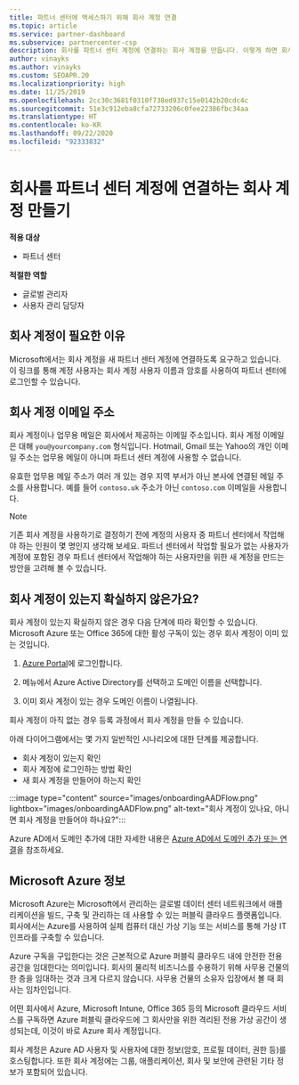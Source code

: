```yaml
---
title: 파트너 센터에 액세스하기 위해 회사 계정 연결
ms.topic: article
ms.service: partner-dashboard
ms.subservice: partnercenter-csp
description: 회사를 파트너 센터 계정에 연결하는 회사 계정을 만듭니다. 이렇게 하면 회사 직원이 파트너 센터에 액세스할 수 있습니다.
author: vinayks
ms.author: vinayks
ms.custom: SEOAPR.20
ms.localizationpriority: high
ms.date: 11/25/2019
ms.openlocfilehash: 2cc30c3681f0310f738ed937c15e0142b20cdc4c
ms.sourcegitcommit: 51e3c912eba8cfa72733206c0fee22386fbc34aa
ms.translationtype: HT
ms.contentlocale: ko-KR
ms.lasthandoff: 09/22/2020
ms.locfileid: "92333832"
---
```

# <a name="create-a-work-account-that-links-your-company-to-your-partner-center-account"></a>회사를 파트너 센터 계정에 연결하는 회사 계정 만들기

**적용 대상**

- 파트너 센터

**적절한 역할**

- 글로벌 관리자
- 사용자 관리 담당자

## <a name="why-you-need-a-work-account"></a>회사 계정이 필요한 이유

Microsoft에서는 회사 계정을 새 파트너 센터 계정에 연결하도록 요구하고 있습니다. 이 링크를 통해 계정 사용자는 회사 계정 사용자 이름과 암호를 사용하여 파트너 센터에 로그인할 수 있습니다.

## <a name="the-work-account-email-address"></a>회사 계정 이메일 주소

회사 계정이나 업무용 메일은 회사에서 제공하는 이메일 주소입니다. 회사 계정 이메일은 대해 `you@yourcompany.com` 형식입니다. Hotmail, Gmail 또는 Yahoo의 개인 이메일 주소는 업무용 메일이 아니며 파트너 센터 계정에 사용할 수 없습니다.

유효한 업무용 메일 주소가 여러 개 있는 경우 지역 부서가 아닌 본사에 연결된 메일 주소를 사용합니다. 예를 들어 `contoso.uk` 주소가 아닌 `contoso.com` 이메일을 사용합니다.

> [!NOTE]  
> 기존 회사 계정을 사용하기로 결정하기 전에 계정의 사용자 중 파트너 센터에서 작업해야 하는 인원이 몇 명인지 생각해 보세요. 파트너 센터에서 작업할 필요가 없는 사용자가 계정에 포함된 경우 파트너 센터에서 작업해야 하는 사용자만을 위한 새 계정을 만드는 방안을 고려해 볼 수 있습니다.

## <a name="not-sure-if-your-company-already-has-a-work-account"></a>회사 계정이 있는지 확실하지 않은가요?

회사 계정이 있는지 확실하지 않은 경우 다음 단계에 따라 확인할 수 있습니다. Microsoft Azure 또는 Office 365에 대한 활성 구독이 있는 경우 회사 계정이 이미 있는 것입니다.

1. [Azure Portal](https://portal.azure.com)에 로그인합니다.

2. 메뉴에서 Azure Active Directory를 선택하고 도메인 이름을 선택합니다.

3. 이미 회사 계정이 있는 경우 도메인 이름이 나열됩니다.

회사 계정이 아직 없는 경우 등록 과정에서 회사 계정을 만들 수 있습니다.

아래 다이어그램에서는 몇 가지 일반적인 시나리오에 대한 단계를 제공합니다.

- 회사 계정이 있는지 확인
- 회사 계정에 로그인하는 방법 확인
- 새 회사 계정을 만들어야 하는지 확인

:::image type="content" source="images/onboardingAADFlow.png" lightbox="images/onboardingAADFlow.png" alt-text="회사 계정이 있나요, 아니면 회사 계정을 만들어야 하나요?":::

Azure AD에서 도메인 추가에 대한 자세한 내용은 [Azure AD에서 도메인 추가 또는 연결](/azure/active-directory/active-directory-add-domain)을 참조하세요.

## <a name="about-microsoft-azure"></a>Microsoft Azure 정보

Microsoft Azure는 Microsoft에서 관리하는 글로벌 데이터 센터 네트워크에서 애플리케이션을 빌드, 구축 및 관리하는 데 사용할 수 있는 퍼블릭 클라우드 플랫폼입니다. 회사에서는 Azure를 사용하여 실제 컴퓨터 대신 가상 기능 또는 서비스를 통해 가상 IT 인프라를 구축할 수 있습니다.

Azure 구독을 구입한다는 것은 근본적으로 Azure 퍼블릭 클라우드 내에 안전한 전용 공간을 임대한다는 의미입니다. 회사의 물리적 비즈니스를 수용하기 위해 사무용 건물의 한 층을 임대하는 것과 크게 다르지 않습니다. 사무용 건물의 소유자 입장에서 볼 때 회사는 임차인입니다.

어떤 회사에서 Azure, Microsoft Intune, Office 365 등의 Microsoft 클라우드 서비스를 구독하면 Azure 퍼블릭 클라우드에 그 회사만을 위한 격리된 전용 가상 공간이 생성되는데, 이것이 바로 Azure 회사 계정입니다.

회사 계정은 Azure AD 사용자 및 사용자에 대한 정보(암호, 프로필 데이터, 권한 등)를 호스팅합니다. 또한 회사 계정에는 그룹, 애플리케이션, 회사 및 보안에 관련된 기타 정보가 포함되어 있습니다.